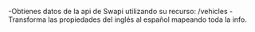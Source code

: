 -Obtienes datos de la api de Swapi utilizando su recurso: /vehicles
-Transforma las propiedades del inglés al español mapeando toda la info.